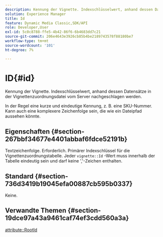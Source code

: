 ```yaml
---
description: Kennung der Vignette. Indexschlüsselwert, anhand dessen Datensätze in der Vignettenzuordnungsdatei vom Server nachgeschlagen werden.
solution: Experience Manager
title: Id
feature: Dynamic Media Classic,SDK/API
role: Developer,User
exl-id: 5c0c8788-ffe5-4b42-86f6-6b4683dd7c21
source-git-commit: 206e4643e3926cb85b4be2189743578f88180be7
workflow-type: tm+mt
source-wordcount: '101'
ht-degree: 7%

---
```


# ID{#id}

Kennung der Vignette. Indexschlüsselwert, anhand dessen Datensätze in der Vignettenzuordnungsdatei vom Server nachgeschlagen werden.

In der Regel eine kurze und eindeutige Kennung, z. B. eine SKU-Nummer. Kann auch eine komplexere Zeichenfolge sein, die wie ein Dateipfad aussehen könnte.

## Eigenschaften {#section-267bbf34677e4401abbaf6fdce52191b}

Textzeichenfolge. Erforderlich. Primärer Indexschlüssel für die Vignettenzuordnungstabelle. Jeder `vignette::Id` -Wert muss innerhalb der Tabelle eindeutig sein und darf keine &#39;,&#39;-Zeichen enthalten.

## Standard {#section-736d3419b19045efa00887cb595b0337}

Keine.

## Verwandte Themen {#section-19dce97a43a9461caf74ef3cdd560a3a}

[attribute::RootId](../../../../../ir-api/material-cat/image-rendering-api-ref/c-ir-material-catalog/c-ir-attributes-reference/r-ir-rootid.md#reference-54b42b7125824be593378c1accb70d5a)
